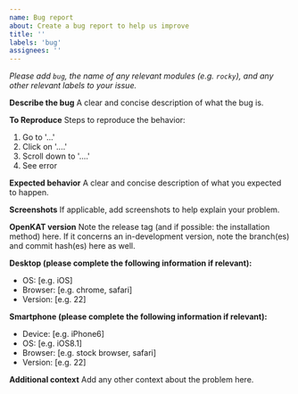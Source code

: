 ```yaml
---
name: Bug report
about: Create a bug report to help us improve
title: ''
labels: 'bug'
assignees: ''
---
```


_Please add `bug`, the name of any relevant modules (e.g. `rocky`), and any other relevant labels to your issue._

**Describe the bug**
A clear and concise description of what the bug is.

**To Reproduce**
Steps to reproduce the behavior:
1. Go to '...'
2. Click on '....'
3. Scroll down to '....'
4. See error

**Expected behavior**
A clear and concise description of what you expected to happen.

**Screenshots**
If applicable, add screenshots to help explain your problem.

**OpenKAT version**
Note the release tag (and if possible: the installation method) here.
If it concerns an in-development version, note the branch(es) and commit hash(es) here as well.

**Desktop (please complete the following information if relevant):**
 - OS: [e.g. iOS]
 - Browser: [e.g. chrome, safari]
 - Version: [e.g. 22]

**Smartphone (please complete the following information if relevant):**
 - Device: [e.g. iPhone6]
 - OS: [e.g. iOS8.1]
 - Browser: [e.g. stock browser, safari]
 - Version: [e.g. 22]

**Additional context**
Add any other context about the problem here.